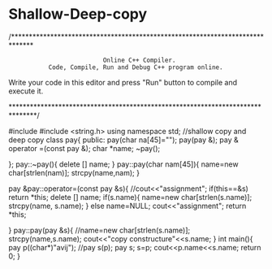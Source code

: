 # Shallow-Deep-copy
/******************************************************************************

                              Online C++ Compiler.
               Code, Compile, Run and Debug C++ program online.
Write your code in this editor and press "Run" button to compile and execute it.

*******************************************************************************/

#include <iostream>
#include <string.h>
using namespace std;
//shallow copy and deep copy
class pay{
    public:
    pay(char na[45]="");
    pay(pay &);
    pay & operator =(const pay &);
    char *name;
    ~pay();
    
};
pay::~pay(){
   delete [] name;
}
pay::pay(char nam[45]){
    name=new char[strlen(nam)];
   strcpy(name,nam);
}

pay &pay::operator=(const pay &s){
    //cout<<"assignment";
    if(this==&s)
    return *this;
   delete [] name;
    if(s.name){
        name=new char[strlen(s.name)];
        strcpy(name, s.name);
    }
    else
    name=NULL;
    cout<<"assignment";
    return *this;

}
pay::pay(pay &s){
    //name=new char[strlen(s.name)];
    strcpy(name,s.name);
    cout<<"copy constructure"<<s.name;
}
int main(){
    pay p((char*)"avij");
    //pay s(p);
    pay s;
    s=p;
    cout<<p.name<<s.name;
    return 0;
}
